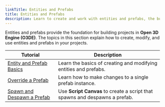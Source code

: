```yaml
---
linkTitle: Entities and Prefabs
title: Entities and Prefabs
description: Learn to create and work with entities and prefabs, the building blocks of Open 3D Engine (O3DE).
---
```


Entities and prefabs provide the foundation for building projects in **Open 3D Engine (O3DE)**. The topics in this section explain how to create, modify, and use entities and prefabs in your projects.

| Tutorial | Description |
| - | - |
| [Entity and Prefab Basics](entity-and-prefab-basics) | Learn the basics of creating and modifying entities and prefabs. |
| [Override a Prefab](override-a-prefab) | Learn how to make changes to a single prefab instance. |
| [Spawn and Despawn a Prefab](spawn-a-prefab.md) | Use **Script Canvas** to create a script that spawns and despawns a prefab. |
